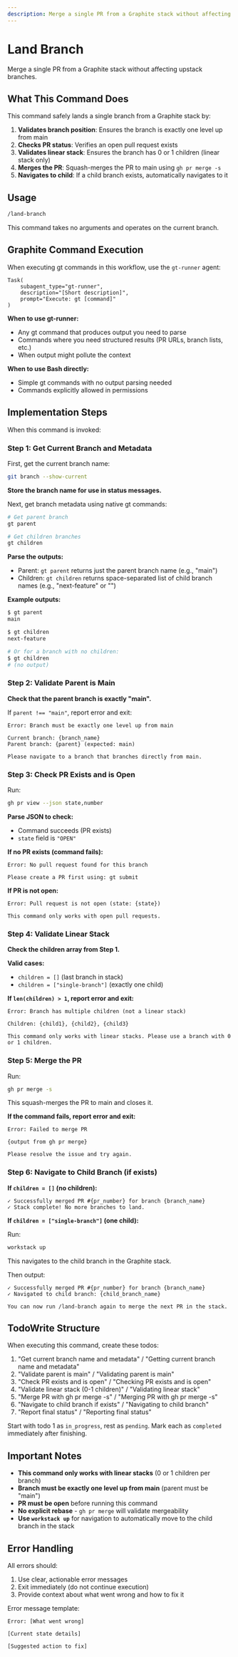```yaml
---
description: Merge a single PR from a Graphite stack without affecting upstack branches
---
```


# Land Branch

Merge a single PR from a Graphite stack without affecting upstack branches.

## What This Command Does

This command safely lands a single branch from a Graphite stack by:

1. **Validates branch position**: Ensures the branch is exactly one level up from main
2. **Checks PR status**: Verifies an open pull request exists
3. **Validates linear stack**: Ensures the branch has 0 or 1 children (linear stack only)
4. **Merges the PR**: Squash-merges the PR to main using `gh pr merge -s`
5. **Navigates to child**: If a child branch exists, automatically navigates to it

## Usage

```bash
/land-branch
```

This command takes no arguments and operates on the current branch.

## Graphite Command Execution

When executing gt commands in this workflow, use the `gt-runner` agent:

```
Task(
    subagent_type="gt-runner",
    description="[Short description]",
    prompt="Execute: gt [command]"
)
```

**When to use gt-runner:**

- Any gt command that produces output you need to parse
- Commands where you need structured results (PR URLs, branch lists, etc.)
- When output might pollute the context

**When to use Bash directly:**

- Simple gt commands with no output parsing needed
- Commands explicitly allowed in permissions

## Implementation Steps

When this command is invoked:

### Step 1: Get Current Branch and Metadata

First, get the current branch name:

```bash
git branch --show-current
```

**Store the branch name for use in status messages.**

Next, get branch metadata using native gt commands:

```bash
# Get parent branch
gt parent

# Get children branches
gt children
```

**Parse the outputs:**

- Parent: `gt parent` returns just the parent branch name (e.g., "main")
- Children: `gt children` returns space-separated list of child branch names (e.g., "next-feature" or "")

**Example outputs:**

```bash
$ gt parent
main

$ gt children
next-feature

# Or for a branch with no children:
$ gt children
# (no output)
```

### Step 2: Validate Parent is Main

**Check that the parent branch is exactly "main".**

If `parent !== "main"`, report error and exit:

```
Error: Branch must be exactly one level up from main

Current branch: {branch_name}
Parent branch: {parent} (expected: main)

Please navigate to a branch that branches directly from main.
```

### Step 3: Check PR Exists and is Open

Run:

```bash
gh pr view --json state,number
```

**Parse JSON to check:**

- Command succeeds (PR exists)
- `state` field is `"OPEN"`

**If no PR exists (command fails):**

```
Error: No pull request found for this branch

Please create a PR first using: gt submit
```

**If PR is not open:**

```
Error: Pull request is not open (state: {state})

This command only works with open pull requests.
```

### Step 4: Validate Linear Stack

**Check the children array from Step 1.**

**Valid cases:**

- `children = []` (last branch in stack)
- `children = ["single-branch"]` (exactly one child)

**If `len(children) > 1`, report error and exit:**

```
Error: Branch has multiple children (not a linear stack)

Children: {child1}, {child2}, {child3}

This command only works with linear stacks. Please use a branch with 0 or 1 children.
```

### Step 5: Merge the PR

Run:

```bash
gh pr merge -s
```

This squash-merges the PR to main and closes it.

**If the command fails, report error and exit:**

```
Error: Failed to merge PR

{output from gh pr merge}

Please resolve the issue and try again.
```

### Step 6: Navigate to Child Branch (if exists)

**If `children = []` (no children):**

```
✓ Successfully merged PR #{pr_number} for branch {branch_name}
✓ Stack complete! No more branches to land.
```

**If `children = ["single-branch"]` (one child):**

Run:

```bash
workstack up
```

This navigates to the child branch in the Graphite stack.

Then output:

```
✓ Successfully merged PR #{pr_number} for branch {branch_name}
✓ Navigated to child branch: {child_branch_name}

You can now run /land-branch again to merge the next PR in the stack.
```

## TodoWrite Structure

When executing this command, create these todos:

1. "Get current branch name and metadata" / "Getting current branch name and metadata"
2. "Validate parent is main" / "Validating parent is main"
3. "Check PR exists and is open" / "Checking PR exists and is open"
4. "Validate linear stack (0-1 children)" / "Validating linear stack"
5. "Merge PR with gh pr merge -s" / "Merging PR with gh pr merge -s"
6. "Navigate to child branch if exists" / "Navigating to child branch"
7. "Report final status" / "Reporting final status"

Start with todo 1 as `in_progress`, rest as `pending`. Mark each as `completed` immediately after finishing.

## Important Notes

- **This command only works with linear stacks** (0 or 1 children per branch)
- **Branch must be exactly one level up from main** (parent must be "main")
- **PR must be open** before running this command
- **No explicit rebase** - `gh pr merge` will validate mergeability
- **Use `workstack up`** for navigation to automatically move to the child branch in the stack

## Error Handling

All errors should:

1. Use clear, actionable error messages
2. Exit immediately (do not continue execution)
3. Provide context about what went wrong and how to fix it

Error message template:

```
Error: [What went wrong]

[Current state details]

[Suggested action to fix]
```
